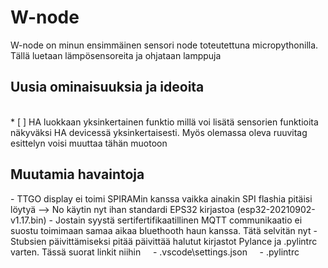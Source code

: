 # W-node

W-node on minun ensimmäinen sensori node toteutettuna micropythonilla. Tällä luetaan lämpösensoreita ja ohjataan lamppuja
<br>
## **Uusia ominaisuuksia ja ideoita**
<br>
* [ ] <span class="colour" style="color:var(--vscode-unotes-wysText)"><span class="font" style="font-family:var(--vscode-editor-font-family)"><span class="size" style="font-size:1em">HA luokkaan yksinkertainen funktio millä voi lisätä sensorien funktioita näkyväksi HA devicessä yksinkertaisesti. Myös olemassa oleva ruuvitag esittelyn voisi muuttaa tähän muotoon</span></span></span>

## Muutamia havaintoja

\- TTGO display ei toimi SPIRAMin kanssa vaikka ainakin SPI flashia pitäisi löytyä \-\-\> No käytin nyt ihan standardi EPS32 kirjastoa \(esp32\-20210902\-v1\.17\.bin\)
\- Jostain syystä sertifertifikaatillinen MQTT communikaatio ei suostu toimimaan samaa aikaa bluethooth haun kanssa\. Tätä selvitän nyt
\- Stubsien päivittämiseksi pitää päivittää halutut kirjastot Pylance ja \.pylintrc varten\. Tässä suorat linkit niihin
    - .vscode\settings.json
    - .pylintrc